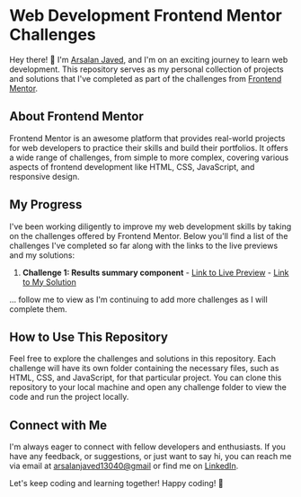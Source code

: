 # Web Development Frontend Mentor Challenges

Hey there! 👋 I'm [Arsalan Javed](https://linktr.ee/arsalanjaved), and I'm on an exciting journey to learn web development. This repository serves as my personal collection of projects and solutions that I've completed as part of the challenges from [Frontend Mentor](https://www.frontendmentor.io/).

## About Frontend Mentor

Frontend Mentor is an awesome platform that provides real-world projects for web developers to practice their skills and build their portfolios. It offers a wide range of challenges, from simple to more complex, covering various aspects of frontend development like HTML, CSS, JavaScript, and responsive design.

## My Progress

I've been working diligently to improve my web development skills by taking on the challenges offered by Frontend Mentor. Below you'll find a list of the challenges I've completed so far along with the links to the live previews and my solutions:

1. **Challenge 1: Results summary component** - [Link to Live Preview]([link-to-live-preview](https://results-summary-component-challenge.netlify.app/)) - [Link to My Solution]([link-to-your-solution](https://github.com/Arsalan40/Front-end-Mentor-Challenges/tree/main/results-summary-component-main))

... follow me to view as I'm continuing to add more challenges as I will complete them.

## How to Use This Repository

Feel free to explore the challenges and solutions in this repository. Each challenge will have its own folder containing the necessary files, such as HTML, CSS, and JavaScript, for that particular project. You can clone this repository to your local machine and open any challenge folder to view the code and run the project locally.

## Connect with Me

I'm always eager to connect with fellow developers and enthusiasts. If you have any feedback, or suggestions, or just want to say hi, you can reach me via email at [arsalanjaved13040@gmail](mailto:arsalanjaved13040@gmail) or find me on [LinkedIn](https://www.linkedin.com/in/arsalan-javed40).

Let's keep coding and learning together! Happy coding! 🚀
